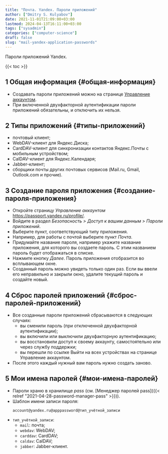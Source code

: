 ```yaml
---
title: "Почта. Yandex. Пароли приложений"
author: ["Dmitry S. Kulyabov"]
date: 2021-11-01T21:09:00+03:00
lastmod: 2024-04-13T16:11:00+03:00
tags: ["sysadmin"]
categories: ["computer-science"]
draft: false
slug: "mail-yandex-application-passwords"
---
```


Пароли приложений Yandex.

<!--more-->

{{< toc >}}


## <span class="section-num">1</span> Общая информация {#общая-информация}

-   Создавать пароли приложений можно на странице [Управление аккаунтом](https://passport.yandex.ru/profile/).
-   При включенной двухфакторной аутентификации пароли приложений обязательны, и отключить их нельзя.


## <span class="section-num">2</span> Типы приложений {#типы-приложений}

-   почтовый клиент;
-   WebDAV-клиент для Яндекс.Диска;
-   CardDAV-клиент для синхронизации контактов Яндекс.Почты с мобильным устройством;
-   CalDAV-клиент для Яндекс.Календаря;
-   Jabber-клиент;
-   сборщики почты других почтовых сервисов (Mail.ru, Gmail, Outlook.com и прочие).


## <span class="section-num">3</span> Создание пароля приложения {#создание-пароля-приложения}

-   Откройте страницу _Управление аккаунтом_ <https://passport.yandex.ru/profile/>.
-   Войдите в раздел _Безопасность &gt; Доступ к вашим данным &gt; Пароли приложений_.
-   Выберите пункт, соответствующий типу приложения.
-   Например, для работы с почтой выберите пункт _Почта_.
-   Придумайте название пароля, например укажите название приложения, для которого вы создаете пароль. С этим названием пароль будет отображаться в списке.
-   Нажмите кнопку _Далее_. Пароль приложения отобразится во всплывающем окне.
-   Созданный пароль можно увидеть только один раз. Если вы ввели его неправильно и закрыли окно, удалите текущий пароль и создайте новый.


## <span class="section-num">4</span> Сброс паролей приложений {#сброс-паролей-приложений}

-   Все созданные пароли приложений сбрасываются в следующих случаях:
    -   вы сменили пароль (при отключенной двухфакторной аутентификации);
    -   вы включили или выключили двухфакторную аутентификацию;
    -   вы восстановили доступ к своему аккаунту, самостоятельно или через службу поддержки;
    -   вы перешли по ссылке Выйти на всех устройствах на странице Управление аккаунтом.
-   После этого каждый нужный вам пароль нужно создать заново.


## <span class="section-num">5</span> Мои имена паролей {#мои-имена-паролей}

-   Пароли храню в хранилище _pass_ (см. [Менеджер паролей pass]({{< relref "2021-04-28-password-manager-pass" >}})).
-   Шаблон имени записи пароля:
    ```shell
    account@yandex.ru@apppassword@тип_учётной_записи
    ```
-   `тип_учётной_записи`:
    -   `mail`: почта;
    -   `webdav`: WebDAV;
    -   `carddav`: CardDAV;
    -   `caldav`: CalDAV;
    -   `jabber`: Jabber-клиент.
